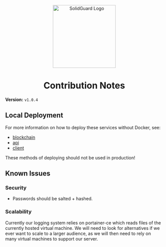 <div align="center">
  <p align="center">
    <img src="./img/solidguard-v1.png" width="200" alt="SolidGuard Logo"/>
  </p>
<h1>Contribution Notes</h1>
</div>

**Version:** `v1.0.4`

## Local Deployment
For more information on how to deploy these services without Docker, see:
* [blockchain](./blockchain.md)
* [api](./api.md)
* [client](./client.md)

These methods of deploying should not be used in production!

## Known Issues

### Security
* Passwords should be salted + hashed.

### Scalability
Currently our logging system relies on portainer-ce which reads files of the currently hosted virtual machine. We will need to look for alternatives if we ever want to scale to a larger audience, as we will then need to rely on many virtual machines to support our server.
